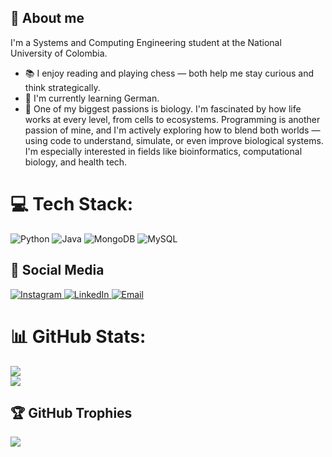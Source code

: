 ## 📝 About me

I'm a Systems and Computing Engineering student at the National University of Colombia.

- 📚 I enjoy reading and playing chess — both help me stay curious and think strategically.  
- 🧠 I'm currently learning German.  
- 🧬 One of my biggest passions is biology. I'm fascinated by how life works at every level, from cells to ecosystems. Programming is another passion of mine, and I'm actively exploring how to blend both worlds — using code to understand, simulate, or even improve biological systems. I'm especially interested in fields like bioinformatics, computational biology, and health tech.

# 💻 Tech Stack:

![Python](https://img.shields.io/badge/python-%233776AB.svg?style=for-the-badge&logo=python&logoColor=white)
![Java](https://img.shields.io/badge/java-%23ED8B00.svg?style=for-the-badge&logo=openjdk&logoColor=white)
![MongoDB](https://img.shields.io/badge/MongoDB-%234ea94b.svg?style=for-the-badge&logo=mongodb&logoColor=white)
![MySQL](https://img.shields.io/badge/mysql-%2300f.svg?style=for-the-badge&logo=mysql&logoColor=white)

## 📱 Social Media

<p align="left">
  <a href="https://www.instagram.com/lauraalvarez_l/" target="_blank">
    <img src="https://img.shields.io/badge/Instagram-%23E4405F.svg?style=for-the-badge&logo=instagram&logoColor=white" alt="Instagram"/>
  </a>
  <a href="https://www.linkedin.com/in/laura-%C3%A1lvarez-aba224306/" target="_blank">
    <img src="https://img.shields.io/badge/LinkedIn-%230077B5.svg?style=for-the-badge&logo=linkedin&logoColor=white" alt="LinkedIn"/>
  </a>
  <a href="mailto:lauravane568@gmail.com" target="_blank">
    <img src="https://img.shields.io/badge/Email-D14836?style=for-the-badge&logo=gmail&logoColor=white" alt="Email"/>
  </a>
</p>


# 📊 GitHub Stats:
![](https://github-readme-stats.vercel.app/api?username=lalvarezla&theme=dark&hide_border=false&include_all_commits=false&count_private=false)<br/>
![](https://github-readme-streak-stats.herokuapp.com/?user=lalvarezla&theme=dark&hide_border=false)<br/>


## 🏆 GitHub Trophies
![](https://github-profile-trophy.vercel.app/?username=lalvarezla&theme=onedark&no-frame=true&no-bg=false&margin-w=4)


